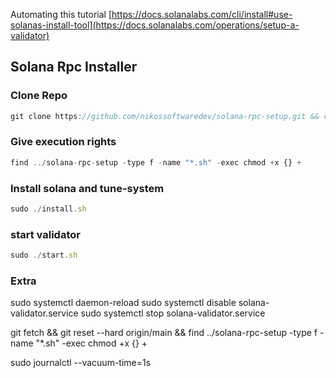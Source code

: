 Automating this tutorial
[https://docs.solanalabs.com/cli/install#use-solanas-install-tool](https://docs.solanalabs.com/operations/setup-a-validator)

## Solana Rpc Installer

### Clone Repo

```js
git clone https://github.com/nikossoftwaredev/solana-rpc-setup.git && cd solana-rpc-setup
```

### Give execution rights

```js
find ../solana-rpc-setup -type f -name "*.sh" -exec chmod +x {} +
```

### Install solana and tune-system

```js
sudo ./install.sh
```

### start validator

```js
sudo ./start.sh
```

### Extra

sudo systemctl daemon-reload
sudo systemctl disable solana-validator.service
sudo systemctl stop solana-validator.service

git fetch && git reset --hard origin/main && find ../solana-rpc-setup -type f -name "\*.sh" -exec chmod +x {} +

sudo journalctl --vacuum-time=1s

